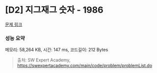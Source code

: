 # [D2] 지그재그 숫자 - 1986 

[문제 링크](https://swexpertacademy.com/main/code/problem/problemDetail.do?contestProbId=AV5PxmBqAe8DFAUq) 

### 성능 요약

메모리: 58,264 KB, 시간: 147 ms, 코드길이: 212 Bytes



> 출처: SW Expert Academy, https://swexpertacademy.com/main/code/problem/problemList.do